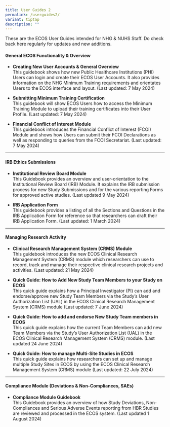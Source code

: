 ```yaml
---
title: User Guides 2
permalink: /userguides2/
variant: tiptap
description: ""
---
```

<p>These are the ECOS User Guides intended for NHG &amp; NUHS Staff. Do check
back here regularly for updates and new additions.</p>
<p></p>
<h4><strong>General ECOS Functionality &amp; Overview</strong></h4>
<p></p>
<ul data-tight="true" class="tight">
<li>
<p><strong>Creating New User Accounts &amp; General Overview</strong>
<br>This guidebook shows how new Public Healthcare Institutions (PHI) Users
can login and create their ECOS User Accounts. It also provides information
on the NHG Minimum Training requirements and orientates Users to the ECOS
interface and layout. (Last updated: 7 May 2024)</p>
</li>
</ul>
<p></p>
<ul data-tight="true" class="tight">
<li>
<p><strong>Submitting Minimum Training Certification</strong>
<br>This guidebook will show ECOS Users how to access the Minimum Training
Module to upload their training certificates into their User Profile. (Last
updated: 7 May 2024)</p>
</li>
</ul>
<p></p>
<ul data-tight="true" class="tight">
<li>
<p><strong>Financial Conflict of Interest Module</strong>
<br>This guidebook introduces the Financial Conflict of Interest (FCOI) Module
and shows how Users can submit their FCOI Declarations as well as responding
to queries from the FCOI Secretariat. (Last updated: 7 May 2024)</p>
</li>
</ul>
<p></p>
<hr>
<p></p>
<h4><strong>IRB Ethics Submissions</strong></h4>
<p></p>
<ul data-tight="true" class="tight">
<li>
<p><strong>Institutional Review Board Module</strong>
<br>This Guidebook provides an overview and user-orientation to the Institutional
Review Board (IRB) Module. It explains the IRB submission process for new
Study Submissions and for the various reporting Forms for approved active
studies. (Last updated 9 May 2024)</p>
</li>
</ul>
<p></p>
<ul data-tight="true" class="tight">
<li>
<p><strong>IRB Application Form</strong>
<br>This guidebook provides a listing of all the Sections and Questions in
the IRB Application Form for reference so that researchers can draft their
IRB Application Form. (Last updated: 1 March 2024)</p>
</li>
</ul>
<p></p>
<hr>
<p></p>
<h4><strong>Managing Research Activity</strong></h4>
<p></p>
<ul data-tight="true" class="tight">
<li>
<p><strong>Clinical Research Management System (CRMS) Module</strong>
<br>This guidebook introduces the new ECOS Clinical Research Management System
(CRMS) module which researchers can use to record, track and manage their
respective clinical research projects and activities. (Last updated: 21
May 2024)</p>
</li>
</ul>
<p></p>
<ul data-tight="true" class="tight">
<li>
<p><strong>Quick Guide: How to Add New Study Team Members to your Study on ECOS</strong>
<br>This quick guide explains how a Principal Investigator (PI) can add and
endorse/approve new Study Team Members via the Study’s User Authorization
List (UAL) in the ECOS Clinical Research Management System (CRMS) module
(Last updated: 7 June 2024)</p>
</li>
</ul>
<p></p>
<ul data-tight="true" class="tight">
<li>
<p><strong>Quick Guide: How to add and endorse New Study Team members in ECOS</strong>
<br>This quick guide explains how the current Team Members can add new Team
Members via the Study’s User Authorization List (UAL) in the ECOS Clinical
Research Management System (CRMS) module. (Last updated 24 June 2024)</p>
</li>
</ul>
<p></p>
<ul data-tight="true" class="tight">
<li>
<p><strong>Quick Guide: How to manage Multi-Site Studies in ECOS</strong>
<br>This quick guide explains how researchers can set up and manage multiple
Study Sites in ECOS by using the ECOS Clinical Research Management System
(CRMS) module (Last updated: 22 July 2024)</p>
</li>
</ul>
<p></p>
<hr>
<p></p>
<h4><strong>Compliance Module (Deviations &amp; Non-Compliances, SAEs)</strong></h4>
<ul data-tight="true" class="tight">
<li>
<p><strong>Compliance Module Guidebook</strong>
<br>This Guidebook provides an overview of how Study Deviations, Non-Compliances
and Serious Adverse Events reporting from HBR Studies are reviewed and
processed in the ECOS system. (Last updated 1 August 2024)</p>
</li>
</ul>
<p></p>